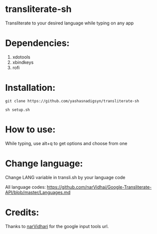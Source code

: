 # transliterate-sh
Transliterate to your desired language while typing on any app

# Dependencies:
1) xdotools
2) xbindkeys
3) rofi

# Installation:
`git clone https://github.com/yashasnadigsyn/transliterate-sh`

`sh setup.sh`

# How to use:
While typing, use alt+q to get options and choose from one

# Change language:
Change LANG variable in transli.sh by your language code

All language codes: https://github.com/narVidhai/Google-Transliterate-API/blob/master/Languages.md

# Credits:
Thanks to <a href="https://github.com/narVidhai/Google-Transliterate-API/">narVidhari</a> for the google input tools url.
